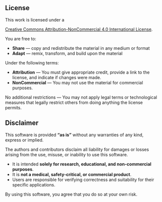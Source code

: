 ## **License**

This work is licensed under a

[Creative Commons Attribution-NonCommercial 4.0 International License](https://creativecommons.org/licenses/by-nc/4.0/).

You are free to:

- **Share** — copy and redistribute the material in any medium or format
- **Adapt** — remix, transform, and build upon the material

Under the following terms:

- **Attribution** — You must give appropriate credit, provide a link to the license, and indicate if changes were made.
- **NonCommercial** — You may not use the material for commercial purposes.

No additional restrictions — You may not apply legal terms or technological measures that legally restrict others from doing anything the license permits.



## **Disclaimer**

This software is provided **“as is”** without any warranties of any kind, express or implied.

The authors and contributors disclaim all liability for damages or losses arising from the use, misuse, or inability to use this software.

- It is intended **solely for research, educational, and non-commercial purposes**.
- It is **not a medical, safety-critical, or commercial product**.
- Users are responsible for verifying correctness and suitability for their specific applications.

By using this software, you agree that you do so at your own risk.